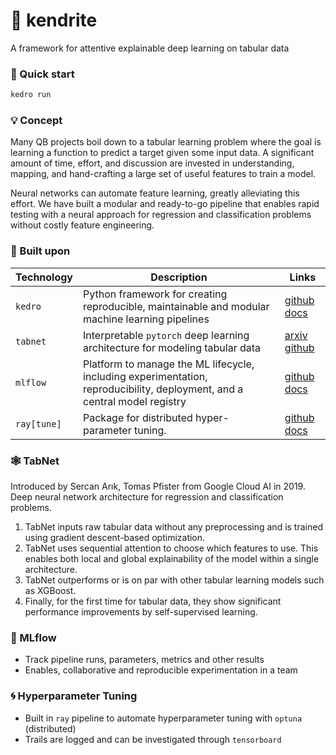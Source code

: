 # 🧠 **kendrite**

A framework for attentive explainable deep learning on tabular data

### 💨 Quick start

```bash
kedro run
```

### 💡 Concept

Many QB projects boil down to a tabular learning problem where the goal is learning a function to predict a target given some input data. A significant amount of time, effort, and discussion are invested in understanding, mapping, and hand-crafting a large set of useful features to train a model. 

Neural networks can automate feature learning, greatly alleviating this effort. We have built a modular and ready-to-go pipeline that enables rapid testing with a neural approach for regression and classification problems without costly feature engineering.

### 🧱 Built upon

| Technology | Description                                                                                                               | Links                                                                                               |
|------------|---------------------------------------------------------------------------------------------------------------------------|-----------------------------------------------------------------------------------------------------|
| `kedro`    | Python framework for creating reproducible, maintainable and modular machine learning pipelines                           | [github](https://github.com/quantumblacklabs/kedro) [docs](https://kedro.readthedocs.io/en/stable/) |
| `tabnet`   | Interpretable `pytorch` deep learning architecture for modeling tabular data                                              | [arxiv](https://arxiv.org/abs/1908.07442) [github](https://github.com/dreamquark-ai/tabnet)         |
| `mlflow`   | Platform to manage the ML lifecycle, including experimentation, reproducibility, deployment, and a central model registry | [github](https://github.com/mlflow/mlflow) [docs](https://mlflow.org/docs/latest/index.html)        |
| `ray[tune]`   |     Package for distributed hyper-parameter tuning. | [github](https://github.com/ray-project/ray) [docs](https://docs.ray.io/en/latest/tune/index.html)        |

### 🕸️ TabNet

Introduced by Sercan Arık, Tomas Pfister from Google Cloud AI in 2019.
Deep neural network architecture for regression and classification problems.

1. TabNet inputs raw tabular data without any preprocessing and is trained using gradient descent-based optimization.
2. TabNet uses sequential attention to choose which features to use. This enables both local and global explainability of the model within a single architecture.
3. TabNet outperforms or is on par with other tabular learning models such as XGBoost.
4. Finally, for the first time for tabular data, they show significant performance improvements by self-supervised learning.

### 🌊 MLflow

* Track pipeline runs, parameters, metrics and other results
* Enables, collaborative and reproducible experimentation in a team

### 🌀 Hyperparameter Tuning

* Built in `ray` pipeline to automate hyperparameter tuning with `optuna` (distributed)
* Trails are logged and can be investigated through `tensorboard`

